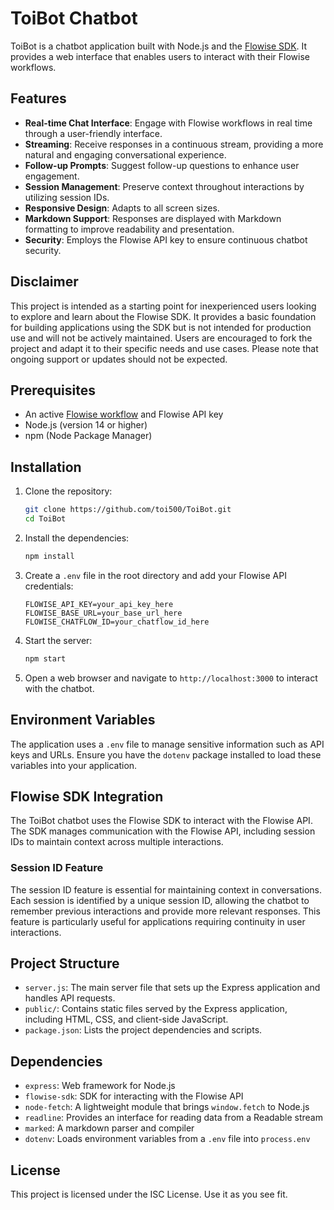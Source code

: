 # ToiBot Chatbot

ToiBot is a chatbot application built with Node.js and the [Flowise SDK](https://www.npmjs.com/package/flowise-sdk). It provides a web interface that enables users to interact with their Flowise workflows.

## Features

- **Real-time Chat Interface**: Engage with Flowise workflows in real time through a user-friendly interface.
- **Streaming**:  Receive responses in a continuous stream, providing a more natural and engaging conversational experience.
- **Follow-up Prompts**: Suggest follow-up questions to enhance user engagement.
- **Session Management**: Preserve context throughout interactions by utilizing session IDs.
- **Responsive Design**: Adapts to all screen sizes.
- **Markdown Support**:  Responses are displayed with Markdown formatting to improve readability and presentation.
- **Security**: Employs the Flowise API key to ensure continuous chatbot security.

## Disclaimer

This project is intended as a starting point for inexperienced users looking to explore and learn about the Flowise SDK. It provides a basic foundation for building applications using the SDK but is not intended for production use and will not be actively maintained. Users are encouraged to fork the project and adapt it to their specific needs and use cases. Please note that ongoing support or updates should not be expected.

## Prerequisites

- An active [Flowise workflow](https://github.com/FlowiseAI/Flowise) and Flowise API key
- Node.js (version 14 or higher)
- npm (Node Package Manager)

## Installation

1. Clone the repository:

   ```bash
   git clone https://github.com/toi500/ToiBot.git
   cd ToiBot
   ```

2. Install the dependencies:

   ```bash
   npm install
   ```

3. Create a `.env` file in the root directory and add your Flowise API credentials:

   ```plaintext
   FLOWISE_API_KEY=your_api_key_here
   FLOWISE_BASE_URL=your_base_url_here
   FLOWISE_CHATFLOW_ID=your_chatflow_id_here
   ```

4. Start the server:

   ```bash
   npm start
   ```

5. Open a web browser and navigate to `http://localhost:3000` to interact with the chatbot.

## Environment Variables

The application uses a `.env` file to manage sensitive information such as API keys and URLs. Ensure you have the `dotenv` package installed to load these variables into your application.

## Flowise SDK Integration

The ToiBot chatbot uses the Flowise SDK to interact with the Flowise API. The SDK manages communication with the Flowise API, including session IDs to maintain context across multiple interactions.

### Session ID Feature

The session ID feature is essential for maintaining context in conversations. Each session is identified by a unique session ID, allowing the chatbot to remember previous interactions and provide more relevant responses. This feature is particularly useful for applications requiring continuity in user interactions.

## Project Structure

- `server.js`: The main server file that sets up the Express application and handles API requests.
- `public/`: Contains static files served by the Express application, including HTML, CSS, and client-side JavaScript.
- `package.json`: Lists the project dependencies and scripts.

## Dependencies

- `express`: Web framework for Node.js
- `flowise-sdk`: SDK for interacting with the Flowise API
- `node-fetch`: A lightweight module that brings `window.fetch` to Node.js
- `readline`: Provides an interface for reading data from a Readable stream
- `marked`: A markdown parser and compiler
- `dotenv`: Loads environment variables from a `.env` file into `process.env`

## License

This project is licensed under the ISC License. Use it as you see fit.
